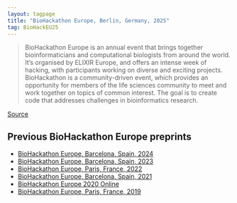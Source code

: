 ```yaml
---
layout: tagpage
title: "BioHackathon Europe, Berlin, Germany, 2025"
tag: BioHackEU25
---
```


> BioHackathon Europe is an annual event that brings together bioinformaticians and computational biologists from around the
> world. It’s organised by ELIXIR Europe, and offers an intense week of hacking, with participants working on diverse and
> exciting projects. BioHackathon is a community-driven event, which provides an opportunity for members of the life sciences
> community to meet and work together on topics of common interest. The goal is to create code that addresses challenges in
> bioinformatics research.

[Source](https://biohackathon-europe.org/)

## Previous BioHackathon Europe preprints

* [BioHackathon Europe, Barcelona, Spain, 2024](https://index.biohackrxiv.org/tag/BH24EU)
* [BioHackathon Europe, Barcelona, Spain, 2023](https://index.biohackrxiv.org/tag/BH23EU)
* [BioHackathon Europe, Paris, France, 2022](https://index.biohackrxiv.org/tag/BH22EU)
* [BioHackathon Europe, Barcelona, Spain, 2021](https://index.biohackrxiv.org/tag/BH21EU)
* [BioHackathon Europe 2020 Online](https://index.biohackrxiv.org/tag/BH20EU)
* [BioHackathon Europe, Paris, France, 2019](https://index.biohackrxiv.org/tag/BH19EU)

